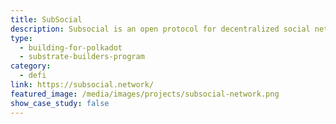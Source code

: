 ```yaml
---
title: SubSocial
description: Subsocial is an open protocol for decentralized social networks and marketplaces built with Substrate and IPFS.
type:
  - building-for-polkadot
  - substrate-builders-program
category:
  - defi
link: https://subsocial.network/
featured_image: /media/images/projects/subsocial-network.png
show_case_study: false
---
```

